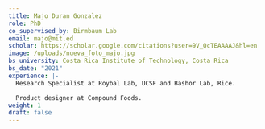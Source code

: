 ```yaml
---
title: Majo Duran Gonzalez
role: PhD
co_supervised_by: Birmbaum Lab
email: majo@mit.ed
scholar: https://scholar.google.com/citations?user=9V_QcTEAAAAJ&hl=en
image: /uploads/nueva_foto_majo.jpg
bs_university: Costa Rica Institute of Technology, Costa Rica
bs_date: "2021"
experience: |-
  Research Specialist at Roybal Lab, UCSF and Bashor Lab, Rice. 

  Product designer at Compound Foods.
weight: 1
draft: false
---
```

